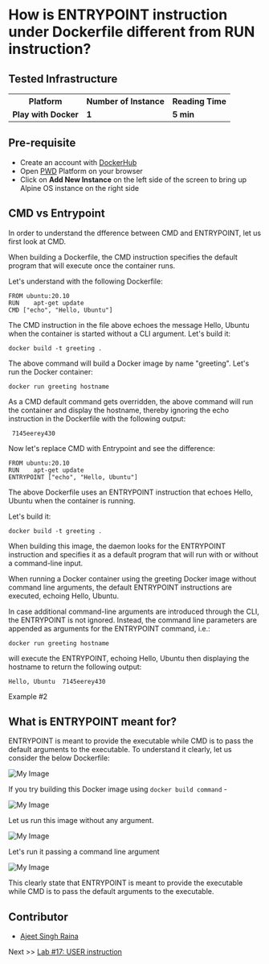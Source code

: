 # How is ENTRYPOINT instruction under Dockerfile different from RUN instruction?

## Tested Infrastructure

<table class="tg">
  <tr>
    <th class="tg-yw4l"><b>Platform</b></th>
    <th class="tg-yw4l"><b>Number of Instance</b></th>
    <th class="tg-yw4l"><b>Reading Time</b></th>
    
  </tr>
  <tr>
    <td class="tg-yw4l"><b> Play with Docker</b></td>
    <td class="tg-yw4l"><b>1</b></td>
    <td class="tg-yw4l"><b>5 min</b></td>
    
  </tr>
  
</table>

## Pre-requisite

- Create an account with [DockerHub](https://hub.docker.com)
- Open [PWD](https://labs.play-with-docker.com/) Platform on your browser 
- Click on **Add New Instance** on the left side of the screen to bring up Alpine OS instance on the right side


## CMD vs Entrypoint

In order to understand the dfference between CMD and ENTRYPOINT, let us first look at CMD.

When building a Dockerfile, the CMD instruction specifies the default program that will execute once the container runs.

Let's understand with the following Dockerfile:

```
FROM ubuntu:20.10
RUN    apt-get update
CMD ["echo", "Hello, Ubuntu"]
```

The CMD instruction in the file above echoes the message Hello, Ubuntu when the container is started without a CLI argument.
Let's build it:

```
docker build -t greeting .
```

The above command will build a Docker image by name "greeting". Let's run the Docker container:

```
docker run greeting hostname
```

As a CMD default command gets overridden, the above command will run the container and display the hostname, thereby ignoring the echo instruction in the Dockerfile with the following output:

```
 7145eerey430
```

Now let's replace CMD with Entrypoint and see the difference:

```
FROM ubuntu:20.10
RUN    apt-get update
ENTRYPOINT ["echo", "Hello, Ubuntu"]
```

The above Dockerfile uses an ENTRYPOINT instruction that echoes Hello, Ubuntu when the container is running.

Let's build it:

```
docker build -t greeting .
```


When building this image, the daemon looks for the ENTRYPOINT instruction and specifies it as a default program that will run with or without a command-line input.

When running a Docker container using the greeting Docker image without command line arguments, the default ENTRYPOINT instructions are executed, echoing Hello, Ubuntu.

In case additional command-line arguments are introduced through the CLI, the ENTRYPOINT is not ignored. Instead, the command line parameters are appended as arguments for the ENTRYPOINT command, i.e.:

```
docker run greeting hostname
```

will execute the ENTRYPOINT, echoing Hello, Ubuntu then displaying the hostname to return the following output:

```
Hello, Ubuntu  7145eerey430
````


Example #2

## What is ENTRYPOINT meant for?

ENTRYPOINT is meant to provide the executable while CMD is to pass the default arguments to the executable.
To understand it clearly, let us consider the below Dockerfile:

![My Image](https://raw.githubusercontent.com/collabnix/dockerlabs/master/beginners/dockerfile/dockerfile-1.png)

If you try building this Docker image using `docker build command` -

![My Image](https://raw.githubusercontent.com/collabnix/dockerlabs/master/beginners/dockerfile/dockerfile-2.png)

 Let us run this image without any argument.

![My Image](https://raw.githubusercontent.com/collabnix/dockerlabs/master/beginners/dockerfile/dockerfile-3.png)

Let's run it passing a command line argument

![My Image](https://raw.githubusercontent.com/collabnix/dockerlabs/master/beginners/dockerfile/dockerfile-4.png)

This clearly state that ENTRYPOINT is meant to provide the executable while CMD is to pass the default arguments to the executable.

## Contributor

- [Ajeet Singh Raina](mailto:ajeetraina@gmail.com)

Next >> [Lab #17: USER instruction](https://dockerlabs.collabnix.com/beginners/dockerfile/user.html)
